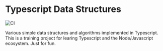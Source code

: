 # Typescript Data Structures

![CI](https://github.com/glassdome/tsdatastruct/workflows/CI/badge.svg)

Various simple data structures and algorithms implemented in Typescript. This is a training project for learing Typescript and the Node/Javascript ecosystem. Just for fun.
